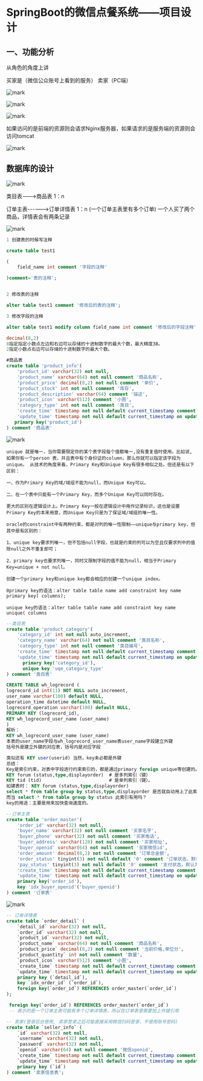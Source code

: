 # SpringBoot的微信点餐系统——项目设计



## 一、功能分析

从角色的角度上讲

 买家是（微信公众账号上看到的服务）                                 卖家（PC端）

![mark](http://ozxf77u6w.bkt.clouddn.com/blog/180324/EJKebIkiJC.png?imageslim)



![mark](http://ozxf77u6w.bkt.clouddn.com/blog/180324/HacjeHdihe.png?imageslim)



![mark](http://ozxf77u6w.bkt.clouddn.com/blog/180324/9lEIlB1m7B.png?imageslim)

如果访问的是前端的资源则会请求Nginx服务器，如果请求的是服务端的资源则会访问tomcat





![mark](http://ozxf77u6w.bkt.clouddn.com/blog/180324/7mCmcE7Bm8.png?imageslim)



## 数据库的设计

![mark](http://ozxf77u6w.bkt.clouddn.com/blog/180324/h1HeiIg66E.png?imageslim)

类目表--->商品表    1：n

订单主表------>订单详情表    1：n     (一个订单主表里有多个订单)      一个人买了两个商品，详情表会有两条记录

![mark](http://ozxf77u6w.bkt.clouddn.com/blog/180324/Kil1Gl0D3C.png?imageslim)

```sql
1 创建表的时候写注释

create table test1

(
    field_name int comment '字段的注释'

)comment='表的注释';


2 修改表的注释

alter table test1 comment '修改后的表的注释';

3 修改字段的注释

alter table test1 modify column field_name int comment '修改后的字段注释';

decimal(8,2)
8指定指定小数点左边和右边可以存储的十进制数字的最大个数，最大精度38。
2指定小数点右边可以存储的十进制数字的最大个数。
```

```sql
#商品表
create table 'product_info'(
	'product_id' varchar(32) not null,
    'product_name' varchar(64) not null comment '商品名称',
  	'product_price' decimal(8,2) not null comment '单价',
  	'product_stock' int not null comment '库存',
  	'product_description' varchar(64) comment '描述',
    'product_icon' varchar(512) comment '小图',
    'category_type' int not null comment '类目',
  	'create_time' timestamp not null default current_timestamp comment '创建时间',
    'update_time' timestamp not null default current_timestamp on update current_timestamp       comment '修改时间',
   primary key('product_id')
) comment '商品表'
```
![mark](http://ozxf77u6w.bkt.clouddn.com/blog/180324/fLAhlID5k6.png?imageslim)

```
unique 就是唯一，当你需要限定你的某个表字段每个值都唯一,没有重复值时使用。比如说,如果你有一个person 表，并且表中有个身份证的column，那么你就可以指定该字段为unique。 从技术的角度来看，Primary Key和Unique Key有很多相似之处。但还是有以下区别：

一、作为Primary Key的域/域组不能为null，而Unique Key可以。 

二、在一个表中只能有一个Primary Key，而多个Unique Key可以同时存在。 

更大的区别在逻辑设计上。Primary Key一般在逻辑设计中用作记录标识，这也是设置Primary Key的本来用意，而Unique Key只是为了保证域/域组的唯一性。 

oracle的constraint中有两种约束，都是对列的唯一性限制――unique与primary key，但其中是有区别的：

1、unique key要求列唯一，但不包括null字段，也就是约束的列可以为空且仅要求列中的值除null之外不重复即可；

2、primary key也要求列唯一，同时又限制字段的值不能为null，相当于Primary Key=unique + not null。 

创建一个primary key和unique key都会相应的创建一个unique index。

0primary key的语法：alter table table name add constraint key name primary key( columns); 

unique key的语法：alter table table name add constraint key name unique( columns
```

```sql
--类目表
create table 'product_category'(
	'category_id' int not null auto_increment,
	'category_name' varchar(64) not null comment '类目名称',
    'category_type' int not null comment '类目编号',
  	'create_time' timestamp not null default current_timestamp comment '创建时间',
    'update_time' timestamp not null default current_timestamp on update current_timestamp       comment '修改时间',
  	  primary key('category_id'),
  	  unique key 'uqe_category_type'
) comment '类目表'
```






```sql
CREATE TABLE wh_logrecord ( 
logrecord_id int(11) NOT NULL auto_increment, 
user_name varchar(100) default NULL, 
operation_time datetime default NULL, 
logrecord_operation varchar(100) default NULL, 
PRIMARY KEY (logrecord_id), 
KEY wh_logrecord_user_name (user_name) 
) 
解析： 
KEY wh_logrecord_user_name (user_name) 
本表的user_name字段与wh_logrecord_user_name表user_name字段建立外键 
括号外是建立外键的对应表，括号内是对应字段 

类似还有 KEY user(userid) 当然，key未必都是外键 
总结： 
Key是索引约束，对表中字段进行约束索引的，都是通过primary foreign unique等创建的。常见有foreign key，外键关联用的。 
KEY forum (status,type,displayorder)  # 是多列索引（键） 
KEY tid (tid)                         # 是单列索引（键）。 
如建表时： KEY forum (status,type,displayorder) 
select * from table group by status,type,displayorder 是否就自动用上了此索引， 
而当 select * from table group by status 此索引有用吗？ 
key的用途：主要是用来加快查询速度的。
```

```sql
--订单主表
create table 'order_master'(
  	'order_id' varchar(32) not null,
  	'buyer_name' varchar(32) not null comment '买家名字',
  	'buyer_phone' varchar(32) not null comment '买家电话',
  	'buyer_address' varchar(128) not null comment '买家地址',
  	'buyer_openid' varchar(64) not null comment '买家微信id',
  	'order_amount' decimal(8,2) not null comment '订单总金额',
  	'order_status' tinyint(3) not null default '0' comment '订单状态，默认0新下单',
  	'pay_status' tinyint(3) not null default '0' comment '支付状态。默认为0未支付',
  	'create_time' timestamp not null default current_timestamp comment '创建时间',
    'update_time' timestamp not null default current_timestamp on update current_timestamp       comment '修改时间',
  	primary key('order_id'),
  	key 'idx_buyer_openid'('buyer_openid')	
) comment '订单表'
```



![mark](http://ozxf77u6w.bkt.clouddn.com/blog/180324/lJFICjICG1.png?imageslim)





```sql
-- 订单详情表
create table `order_detail` (
    `detail_id` varchar(32) not null,
    `order_id` varchar(32) not null,
    `product_id` varchar(32) not null,
    `product_name` varchar(64) not null comment '商品名称',
    `product_price` decimal(8,2) not null comment '当前价格,单位分',
    `product_quantity` int not null comment '数量',
    `product_icon` varchar(512) comment '小图',
    `create_time` timestamp not null default current_timestamp comment '创建时间',
    `update_time` timestamp not null default current_timestamp on update current_timestamp comment '修改时间',
    primary key (`detail_id`),
    key `idx_order_id` (`order_id`),
    foreign key(`order_id`) REFERENCES order_master(`order_id`)
);
```

```sql
 foreign key(`order_id`) REFERENCES order_master(`order_id`)
 -- 表示的是一个订单主表可能有多个订单详情表，所以在订单表里需要加上外键引用
```





```sql
-- 卖家(登录后台使用, 卖家登录之后可能直接采用微信扫码登录，不使用账号密码)
create table `seller_info` (
    `id` varchar(32) not null,
    `username` varchar(32) not null,
    `password` varchar(32) not null,
    `openid` varchar(64) not null comment '微信openid',
    `create_time` timestamp not null default current_timestamp comment '创建时间',
    `update_time` timestamp not null default current_timestamp on update current_timestamp comment '修改时间',
    primary key (`id`)
) comment '卖家信息表';
```